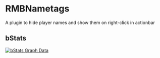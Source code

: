 # RMBNametags
A plugin to hide player names and show them on right-click in actionbar

## bStats
[![bStats Graph Data](https://bstats.org/signatures/bukkit/RMBNametags.svg)](https://bstats.org/plugin/bukkit/RMBNametags)
